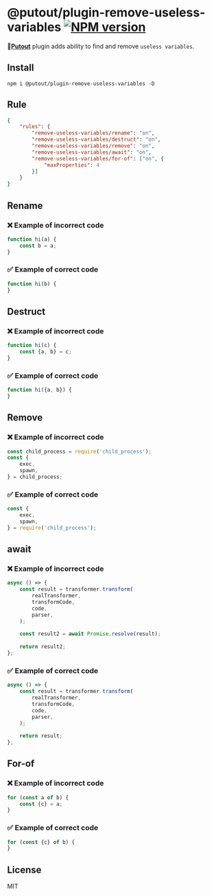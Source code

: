 # @putout/plugin-remove-useless-variables [![NPM version][NPMIMGURL]][NPMURL]

[NPMIMGURL]: https://img.shields.io/npm/v/@putout/plugin-remove-useless-variables.svg?style=flat&longCache=true
[NPMURL]: https://npmjs.org/package/@putout/plugin-remove-useless-variables "npm"

🐊[**Putout**](https://github.com/coderaiser/putout) plugin adds ability to find and remove `useless variables`.

## Install

```
npm i @putout/plugin-remove-useless-variables -D
```

## Rule

```json
{
    "rules": {
        "remove-useless-variables/rename": "on",
        "remove-useless-variables/destruct": "on",
        "remove-useless-variables/remove": "on",
        "remove-useless-variables/await": "on",
        "remove-useless-variables/for-of": ["on", {
            "maxProperties": 4
        }]
    }
}
```

## Rename

### ❌ Example of incorrect code

```js
function hi(a) {
    const b = a;
}
```

### ✅ Example of correct code

```js
function hi(b) {
}
```

## Destruct

### ❌ Example of incorrect code

```js
function hi(c) {
    const {a, b} = c;
}
```

### ✅ Example of correct code

```js
function hi({a, b}) {
}
```

## Remove

### ❌ Example of incorrect code

```js
const child_process = require('child_process');
const {
    exec,
    spawn,
} = child_process;
```

### ✅ Example of correct code

```js
const {
    exec,
    spawn,
} = require('child_process');
```

## await

### ❌ Example of incorrect code

```js
async () => {
    const result = transformer.transform(
        realTransformer,
        transformCode,
        code,
        parser,
    );
    
    const result2 = await Promise.resolve(result);
    
    return result2;
};
```

### ✅ Example of correct code

```js
async () => {
    const result = transformer.transform(
        realTransformer,
        transformCode,
        code,
        parser,
    );
    
    return result;
};
```

## For-of

### ❌ Example of incorrect code

```js
for (const a of b) {
    const {c} = a;
}
```

### ✅ Example of correct code

```js
for (const {c} of b) {
}
```

## License

MIT
